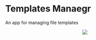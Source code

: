 # Templates Manaegr

An app for managing file templates

<p align="center">
  <img src="https://github.com/omerbenda/templates-manager/assets/34948058/5d4daefc-2b00-469e-a1b0-57d7cb30a145">
</p>

